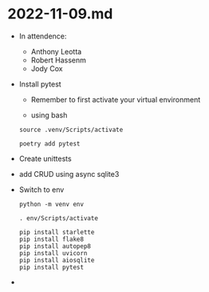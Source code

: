 # 2022-11-09.md

- In attendence:
    - Anthony Leotta
    - Robert Hassenm
    - Jody Cox

- Install pytest

    - Remember to first activate your virtual environment

    - using bash
    ```
    source .venv/Scripts/activate
    ```

    ```
    poetry add pytest
    ```

- Create unittests

- add CRUD using async sqlite3

- Switch to env

    ```
    python -m venv env
    ```

    ```
    . env/Scripts/activate
    ```

    ```
    pip install starlette
    pip install flake8
    pip install autopep8
    pip install uvicorn
    pip install aiosqlite
    pip install pytest
    ```

-
